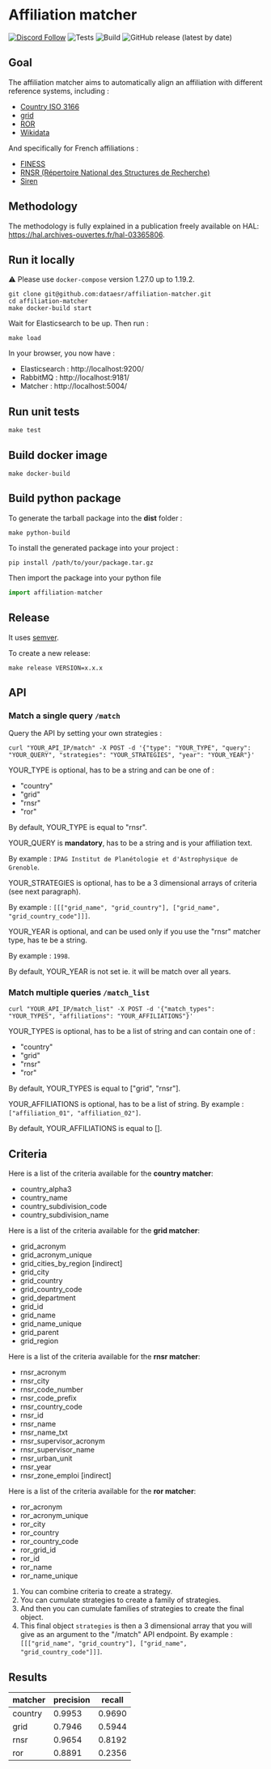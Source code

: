 # Affiliation matcher

[![Discord Follow](https://dcbadge.vercel.app/api/server/dkcww8vs?style=flat)](https://discord.gg/dkcww8vs)
![Tests](https://github.com/dataesr/affiliation-matcher/actions/workflows/tests.yml/badge.svg)
![Build](https://github.com/dataesr/affiliation-matcher/actions/workflows/build.yml/badge.svg)
![GitHub release (latest by date)](https://img.shields.io/github/v/release/dataesr/affiliation-matcher?display_name=tag)

## Goal

The affiliation matcher aims to automatically align an affiliation with different reference systems, including :

- [Country ISO 3166](https://en.wikipedia.org/wiki/ISO_3166)
- [grid](https://grid.ac/)
- [ROR](https://ror.org/)
- [Wikidata](https://www.wikidata.org/)

And specifically for French affiliations :

- [FINESS](https://www.data.gouv.fr/fr/datasets/finess-extraction-du-fichier-des-etablissements)
- [RNSR (Répertoire National des Structures de Recherche)](https://appliweb.dgri.matchereducation.fr/rnsr/)
- [Siren](https://www.sirene.fr/sirene/public/accueil)

## Methodology

The methodology is fully explained in a publication freely available on HAL:
https://hal.archives-ouvertes.fr/hal-03365806.

## Run it locally

:warning: Please use `docker-compose` version 1.27.0 up to 1.19.2.


```shell
git clone git@github.com:dataesr/affiliation-matcher.git
cd affiliation-matcher
make docker-build start
```

Wait for Elasticsearch to be up. Then run :

```shell
make load
```

In your browser, you now have :

- Elasticsearch : http://localhost:9200/
- RabbitMQ : http://localhost:9181/
- Matcher : http://localhost:5004/

## Run unit tests

```shell
make test
```

## Build docker image

```shell
make docker-build
```

## Build python package

To generate the tarball package into the **dist** folder :

```shell
make python-build
```

To install the generated package into your project :

```shell
pip install /path/to/your/package.tar.gz
```

Then import the package into your python file

```python
import affiliation-matcher
```

## Release

It uses [semver](https://semver.org/).

To create a new release:
```shell
make release VERSION=x.x.x
```

## API

### Match a single query `/match`

Query the API by setting your own strategies :

`curl "YOUR_API_IP/match" -X POST -d '{"type": "YOUR_TYPE", "query": "YOUR_QUERY", "strategies": "YOUR_STRATEGIES", "year": "YOUR_YEAR"}'`

YOUR_TYPE is optional, has to be a string and can be one of :
* "country"
* "grid"
* "rnsr"
* "ror"

By default, YOUR_TYPE is equal to "rnsr".

YOUR_QUERY is **mandatory**, has to be a string and is your affiliation text.

By example : `IPAG Institut de Planétologie et d'Astrophysique de Grenoble`.

YOUR_STRATEGIES is optional, has to be a 3 dimensional arrays of criteria (see next paragraph).

By example : `[[["grid_name", "grid_country"], ["grid_name", "grid_country_code"]]]`.

YOUR_YEAR is optional, and can be used only if you use the "rnsr" matcher type, has te be a string.

By example : `1998`.

By default, YOUR_YEAR is not set ie. it will be match over all years.


### Match multiple queries `/match_list`

`curl "YOUR_API_IP/match_list" -X POST -d '{"match_types": "YOUR_TYPES", "affiliations": "YOUR_AFFILIATIONS"}'`

YOUR_TYPES is optional, has to be a list of string and can contain one of :
* "country"
* "grid"
* "rnsr"
* "ror"

By default, YOUR_TYPES is equal to ["grid", "rnsr"].

YOUR_AFFILIATIONS is optional, has to be a list of string.
By example : `["affiliation_01", "affiliation_02"]`.

By default, YOUR_AFFILIATIONS is equal to [].


## Criteria

Here is a list of the criteria available for the **country matcher**:
* country_alpha3
* country_name
* country_subdivision_code
* country_subdivision_name

Here is a list of the criteria available for the **grid matcher**:
* grid_acronym
* grid_acronym_unique
* grid_cities_by_region [indirect]
* grid_city
* grid_country
* grid_country_code
* grid_department
* grid_id
* grid_name
* grid_name_unique
* grid_parent
* grid_region

Here is a list of the criteria available for the **rnsr matcher**:
* rnsr_acronym
* rnsr_city
* rnsr_code_number
* rnsr_code_prefix
* rnsr_country_code
* rnsr_id
* rnsr_name
* rnsr_name_txt
* rnsr_supervisor_acronym
* rnsr_supervisor_name
* rnsr_urban_unit
* rnsr_year
* rnsr_zone_emploi [indirect]

Here is a list of the criteria available for the **ror matcher**:
* ror_acronym
* ror_acronym_unique
* ror_city
* ror_country
* ror_country_code
* ror_grid_id
* ror_id
* ror_name
* ror_name_unique

1. You can combine criteria to create a strategy.
2. You can cumulate strategies to create a family of strategies.
3. And then you can cumulate families of strategies to create the final object.
4. This final object `strategies` is then a 3 dimensional array that you will give as an argument to the "/match" API endpoint.
By example : `[[["grid_name", "grid_country"], ["grid_name", "grid_country_code"]]]`.


## Results

| matcher | precision | recall |
| ----- | ----- | ----- |
| country | 0.9953 | 0.9690 |
| grid | 0.7946 | 0.5944 |
| rnsr | 0.9654 | 0.8192 |
| ror | 0.8891 | 0.2356 | (TBC ???)

